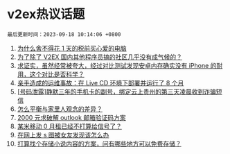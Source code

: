 # v2ex热议话题

`最后更新时间：2023-09-18 10:14:06 +0800`

1. [为什么舍不得花 1 天的税前买心爱的电脑](https://www.v2ex.com/t/974547)
1. [为了除了 V2EX 国内其他程序员搞的社区几乎没有成气候的？](https://www.v2ex.com/t/974675)
1. [求证实，虽然经常被夸大，经过对比测试发现安卓内存确实没有 iPhone 的耐用，这个对比是否科学？](https://www.v2ex.com/t/974608)
1. [亲手造成的运维事故：在 Live CD 环境下部署并运行了 8 个月](https://www.v2ex.com/t/974678)
1. [[号码泄露]静默三年的手机卡的副号，绑定云上贵州的第三天凌晨收到诈骗短信](https://www.v2ex.com/t/974527)
1. [怎么平衡与家里人观念的差异？](https://www.v2ex.com/t/974626)
1. [2000 元求破解 outlook 邮箱验证码方案](https://www.v2ex.com/t/974630)
1. [某米移动 0 月租已经不打算给信号了？](https://www.v2ex.com/t/974528)
1. [在网上发 s 图被女友发现该怎么办](https://www.v2ex.com/t/974708)
1. [打算找个存储小说内容的方案，问有哪些地方可以免费存储？](https://www.v2ex.com/t/974609)

